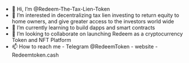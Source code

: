 - 👋 Hi, I’m @Redeem-The-Tax-Lien-Token
- 👀 I’m interested in decentralizing tax lien investing to return equity to home owners, and give greater access to the investors world wide
- 🌱 I’m currently learning to build dapps and smart contracts
- 💞️ I’m looking to collaborate on launching Redeem as a cryptocurrency Token and NFT Platform
- 📫 How to reach me - Telegram @RedeemToken  - website - Redeemtoken.cash

<!---
Redeem-The-Tax-Lien-Token/Redeem-The-Tax-Lien-Token is a ✨ special ✨ repository because its `README.md` (this file) appears on your GitHub profile.
You can click the Preview link to take a look at your changes.
--->
